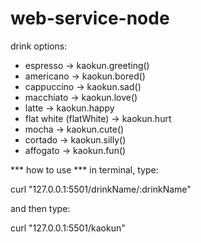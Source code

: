 # web-service-node

drink options:
- espresso -> kaokun.greeting()
- americano -> kaokun.bored()
- cappuccino -> kaokun.sad()
- macchiato -> kaokun.love()
- latte -> kaokun.happy
- flat white (flatWhite) -> kaokun.hurt
- mocha -> kaokun.cute()
- cortado -> kaokun.silly()
- affogato -> kaokun.fun()

*** how to use ***
in terminal, type:

curl "127.0.0.1:5501/drinkName/:drinkName"

and then type:

curl "127.0.0.1:5501/kaokun"

